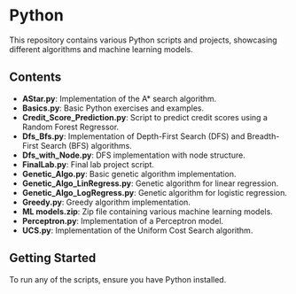 # Python

This repository contains various Python scripts and projects, showcasing different algorithms and machine learning models.

## Contents

- **AStar.py**: Implementation of the A* search algorithm.
- **Basics.py**: Basic Python exercises and examples.
- **Credit_Score_Prediction.py**: Script to predict credit scores using a Random Forest Regressor.
- **Dfs_Bfs.py**: Implementation of Depth-First Search (DFS) and Breadth-First Search (BFS) algorithms.
- **Dfs_with_Node.py**: DFS implementation with node structure.
- **FinalLab.py**: Final lab project script.
- **Genetic_Algo.py**: Basic genetic algorithm implementation.
- **Genetic_Algo_LinRegress.py**: Genetic algorithm for linear regression.
- **Genetic_Algo_LogRegress.py**: Genetic algorithm for logistic regression.
- **Greedy.py**: Greedy algorithm implementation.
- **ML models.zip**: Zip file containing various machine learning models.
- **Perceptron.py**: Implementation of a Perceptron model.
- **UCS.py**: Implementation of the Uniform Cost Search algorithm.

## Getting Started

To run any of the scripts, ensure you have Python installed.
